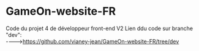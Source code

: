 # GameOn-website-FR
Code du projet 4 de développeur front-end V2
Lien ddu code sur branche "dev": <br>
---->https://github.com/vianey-jean/GameOn-website-FR/tree/dev
